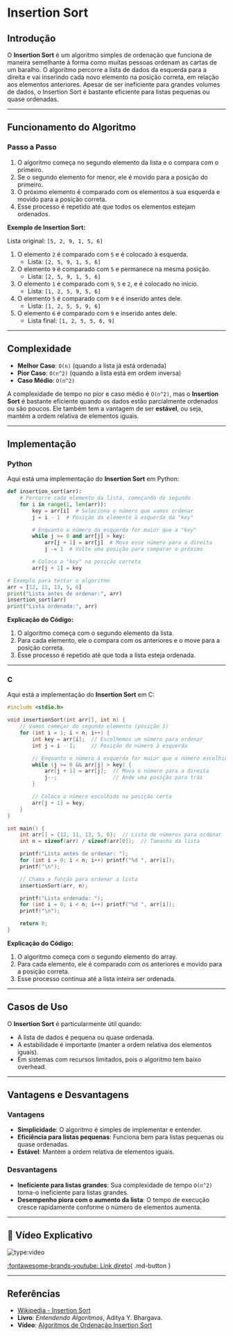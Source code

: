 # Insertion Sort

## Introdução

O **Insertion Sort** é um algoritmo simples de ordenação que funciona de maneira semelhante à forma como muitas pessoas ordenam as cartas de um baralho. O algoritmo percorre a lista de dados da esquerda para a direita e vai inserindo cada novo elemento na posição correta, em relação aos elementos anteriores. Apesar de ser ineficiente para grandes volumes de dados, o Insertion Sort é bastante eficiente para listas pequenas ou quase ordenadas.

---

## Funcionamento do Algoritmo

### Passo a Passo

1. O algoritmo começa no segundo elemento da lista e o compara com o primeiro.
2. Se o segundo elemento for menor, ele é movido para a posição do primeiro.
3. O próximo elemento é comparado com os elementos à sua esquerda e movido para a posição correta.
4. Esse processo é repetido até que todos os elementos estejam ordenados.

**Exemplo de Insertion Sort:**

Lista original: `[5, 2, 9, 1, 5, 6]`

1. O elemento `2` é comparado com `5` e é colocado à esquerda.
   - Lista: `[2, 5, 9, 1, 5, 6]`
2. O elemento `9` é comparado com `5` e permanece na mesma posição.
   - Lista: `[2, 5, 9, 1, 5, 6]`
3. O elemento `1` é comparado com `9`, `5` e `2`, e é colocado no início.
   - Lista: `[1, 2, 5, 9, 5, 6]`
4. O elemento `5` é comparado com `9` e é inserido antes dele.
   - Lista: `[1, 2, 5, 5, 9, 6]`
5. O elemento `6` é comparado com `9` e inserido antes dele.
   - Lista final: `[1, 2, 5, 5, 6, 9]`

---

## Complexidade

- **Melhor Caso**: `O(n)` (quando a lista já está ordenada)
- **Pior Caso**: `O(n^2)` (quando a lista está em ordem inversa)
- **Caso Médio**: `O(n^2)`

A complexidade de tempo no pior e caso médio é `O(n^2)`, mas o **Insertion Sort** é bastante eficiente quando os dados estão parcialmente ordenados ou são poucos. Ele também tem a vantagem de ser **estável**, ou seja, mantém a ordem relativa de elementos iguais.

---

## Implementação

### Python

Aqui está uma implementação do **Insertion Sort** em Python:

```python
def insertion_sort(arr):
    # Percorre cada elemento da lista, começando do segundo
    for i in range(1, len(arr)):
        key = arr[i]  # Seleciona o número que vamos ordenar
        j = i - 1  # Posição do elemento à esquerda da "key"

        # Enquanto o número da esquerda for maior que a "key"
        while j >= 0 and arr[j] > key:
            arr[j + 1] = arr[j]  # Mova esse número para a direita
            j -= 1  # Volte uma posição para comparar o próximo

        # Coloca a "key" na posição correta
        arr[j + 1] = key

# Exemplo para testar o algoritmo
arr = [12, 11, 13, 5, 6]
print("Lista antes de ordenar:", arr)
insertion_sort(arr)
print("Lista ordenada:", arr)

```

**Explicação do Código:**

1. O algoritmo começa com o segundo elemento da lista.
2. Para cada elemento, ele o compara com os anteriores e o move para a posição correta.
3. Esse processo é repetido até que toda a lista esteja ordenada.

---

### C

Aqui está a implementação do **Insertion Sort** em C:

```c
#include <stdio.h>

void insertionSort(int arr[], int n) {
    // Vamos começar do segundo elemento (posição 1)
    for (int i = 1; i < n; i++) {
        int key = arr[i];  // Escolhemos um número para ordenar
        int j = i - 1;     // Posição do número à esquerda

        // Enquanto o número à esquerda for maior que o número escolhido
        while (j >= 0 && arr[j] > key) {
            arr[j + 1] = arr[j];  // Mova o número para a direita
            j--;                  // Ande uma posição para trás
        }

        // Coloca o número escolhido na posição certa
        arr[j + 1] = key;
    }
}

int main() {
    int arr[] = {12, 11, 13, 5, 6};  // Lista de números para ordenar
    int n = sizeof(arr) / sizeof(arr[0]);  // Tamanho da lista

    printf("Lista antes de ordenar: ");
    for (int i = 0; i < n; i++) printf("%d ", arr[i]);
    printf("\n");

    // Chama a função para ordenar a lista
    insertionSort(arr, n);

    printf("Lista ordenada: ");
    for (int i = 0; i < n; i++) printf("%d ", arr[i]);
    printf("\n");

    return 0;
}

```

**Explicação do Código:**

1. O algoritmo começa com o segundo elemento do array.
2. Para cada elemento, ele é comparado com os anteriores e movido para a posição correta.
3. Esse processo continua até a lista inteira ser ordenada.

---

## Casos de Uso

O **Insertion Sort** é particularmente útil quando:

- A lista de dados é pequena ou quase ordenada.
- A estabilidade é importante (manter a ordem relativa dos elementos iguais).
- Em sistemas com recursos limitados, pois o algoritmo tem baixo overhead.

---

## Vantagens e Desvantagens

### Vantagens

- **Simplicidade**: O algoritmo é simples de implementar e entender.
- **Eficiência para listas pequenas**: Funciona bem para listas pequenas ou quase ordenadas.
- **Estável**: Mantém a ordem relativa de elementos iguais.

### Desvantagens

- **Ineficiente para listas grandes**: Sua complexidade de tempo `O(n^2)` torna-o ineficiente para listas grandes.
- **Desempenho piora com o aumento da lista**: O tempo de execução cresce rapidamente conforme o número de elementos aumenta.

---

## 🎥 Vídeo Explicativo

![type:video](https://www.youtube.com/embed/rG08wJgfydA?si=-zA961YtO3RnZCzI)

[:fontawesome-brands-youtube: Link direto](https://www.youtube.com/watch?v=rG08wJgfydA&source_ve_path=MjM4NTE){ .md-button }

---

## Referências

- [Wikipedia - Insertion Sort](https://en.wikipedia.org/wiki/Insertion_sort)
- **Livro**: _Entendendo Algoritmos_, Aditya Y. Bhargava.
- **Vídeo**: [Algoritmos de Ordenação Insertion Sort](https://www.youtube.com/watch?v=rG08wJgfydA)
